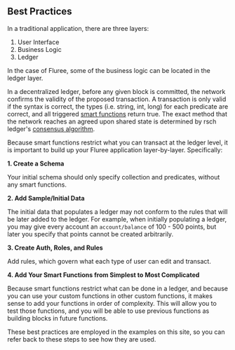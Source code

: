 ## Best Practices

In a traditional application, there are three layers:

1. User Interface
2. Business Logic
3. Ledger

In the case of Fluree, some of the business logic can be located in the ledger layer.

In a decentralized ledger, before any given block is committed, the network confirms the validity of the proposed transaction. A transaction is only valid if the syntax is correct, the types (i.e. string, int, long) for each predicate are correct, and all triggered [smart functions](/docs/infrastructure/smart-functions) return true. The exact method that the network reaches an agreed upon shared state is determined by rsch ledger's [consensus algorithm](/docs/ledger-setup/ledger-settings).

Because smart functions restrict what you can transact at the ledger level, it is important to build up your Fluree application layer-by-layer. Specifically: 

**1. Create a Schema**

Your initial schema should only specify collection and predicates, without any smart functions. 

**2. Add Sample/Initial Data**

The initial data that populates a ledger may not conform to the rules that will be later added to the ledger. For example, when initially populating a ledger, you may give every account an `account/balance` of 100 - 500 points, but later you specify that points cannot be created arbitrarily. 

**3. Create Auth, Roles, and Rules**

Add rules, which govern what each type of user can edit and transact. 

**4. Add Your Smart Functions from Simplest to Most Complicated**

Because smart functions restrict what can be done in a ledger, and because you can use your custom functions in other custom functions, it makes sense to add your functions in order of complexity. This will allow you to test those functions, and you will be able to use previous functions as building blocks in future functions. 

These best practices are employed in the examples on this site, so you can refer back to these steps to see how they are used. 